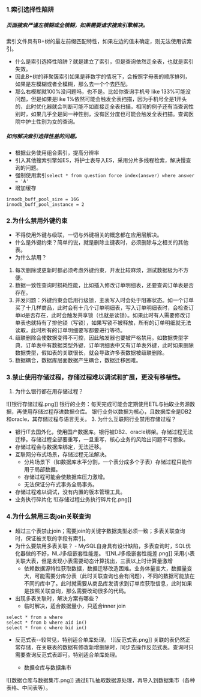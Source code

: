 ###  1.索引选择性陷阱
##### 页面搜索严谨左模糊或全模糊，如果需要请求搜索引擎解决。
索引文件具有B+树的最左前缀匹配特性，如果左边的值未确定，则无法使用该索引。
- 什么是索引选择性陷阱？就是建立了索引，但是查询依然走全表，也就是索引失效。
- 因此B+树的非聚簇索引如果是非数字的情况下，会按照字母表的顺序排列，如果是左模糊或者全模糊，那么去一个个去匹配。
- 那么右模糊就100%没问题吗，也不是。比如你查询手机号 like 133%可能没问题，但是如果是like 1%依然可能会触发全表扫描，因为手机号全是1开头的，此时优化器就会判断可能不如直接走全表扫描，相同的例子还有当查询性别时，如果几乎全是同一种性别，没有区分度也可能会触发全表扫描。查询医院中护士性别为女的查询。

##### 如何解决索引选择性差的问题。
- 根据业务使用组合索引，提高分辨率
- 引入其他搜索引擎如ES，将护士表导入ES，采用分片多线程检索，解决慢查询的问题。
- 强制使用索引`select * from question force index(answer) where answer = 'A'`
- 增加缓存
```
innodb_buff_pool_size = 16G
innodb_buff_pool_instance = 2
```

### 2.为什么禁用外键约束
- 不得使用外键与级联，一切与外键相关的概念都在应用层解决。
- 什么是外键约束？简单的说，就是删除主键表时，必须删除与之相关的其他表。
- 为什么禁用？
1. 每次删除或更新时都必须考虑外键约束，开发比较麻烦，测试数据极为不方便。
2. 数据一致性查询时损耗性能，比如插入修改订单明细表，还要查询订单表是否存在。
3. 并发问题：外键约束会启用行级锁，主表写入时会处于阻塞状态。如一个订单买了十几样商品，此时会有十几个订单明细表，写入订单明细表时，会检查订单id是否存在，此时会触发共享锁（也就是读锁）。如果此时有人需要修改订单表也就持有了排他锁（写锁），如果写锁不被释放，所有的订单明细就无法读取，此时所有的订单明细要写都要进行等待。
4. 级联删除会使数据变得不可控，因此触发器也要被严格禁用。如数据类型字典，订单表中有数据类型外键，订单明细表中又有订单表外键，此时如果删除数据类型，假如表的关联很长，就会导致许多表数据被级联删除。
5. 数据耦合，数据库层面数据产生耦合，数据迁移困难。


### 3.禁止使用存储过程，存储过程难以调试和扩展，更没有移植性。
1. 为什么银行都在用存储过程？

![[银行存储过程.png]]
银行的业务：每天完成可能会定期使用ETL与抽取业务源数据，再使用存储过程存进数据仓库。
银行业务以数据为核心，且数据库全是DB2和oracle，其存储过程与语言无关。
3. 为什么互联网行业禁用存储过程？
- 银行IT去国外化，使用国产数据库。银行被DB2、oracle绑架。存储过程无法迁移。存储过程全部要重写，一旦重写，核心业务的风险出问题不可想象。
- 存储过程会与数据库绑定，无法迁移。
- 互联网分布式场景，存储过程无法解决。
    - 分片场景下（如数据库水平分割，一个表分成多个子表）存储过程只能作用于局部数据。
    - 存储过程可能会使数据库压力激增。
    - 无法保证分布式事务全局事务。
- 存储过程难以调试，没有内置的版本管理工具。
- 业务执行碎片化
![[存储过程业务执行碎片化.png]]
### 4.为什么禁用三表join关联查询
- 超过三个表禁止join；需要join的关键字数据类型必须一致；多表关联查询时，保证被关联的字段有索引。
- 为什么要禁用多表关联？
        - MySQL自身具有设计缺陷，多表查询时，SQL优化器做的不好，NLJ多级嵌套性能差。
            ![[NLJ多级嵌套性能差.png]]
            采用小表关联大表，但是发现小表需要动态计算找出，三表以上时计算量激增
    - 依赖数据源特性获取数据，数据迁移改造困难。业务体量变大，数据量变大，可能需要分库分表（此时关联查询也会有问题），不同的数据可能放在不同的库中了。此时就需要从商品库发请求到订单库获取信息，此时如果是按照关联查询，那么需要改动很多的代码。
- 出现多表关联时，解决方案有哪些？
    - 临时解决，适合数据量小，只适合inner join

```
select * from a where
select * from b where aid in()
select * from c where bid in()
```     
- 反范式表--较常见，特别适合单库处理。
    ![[反范式表.png]]
    关联的表仍然正常存储，在关联表的数据有修改新增删除时，同步去操作反范式表。查询时只需要查询反范式表即可。特别适合单库处理。
    
    - 数据仓库与数据集市

![[数据仓库与数据集市.png]]
通过ETL抽取数据源处理，再导入到数据集市（各种表格、中间表等）。